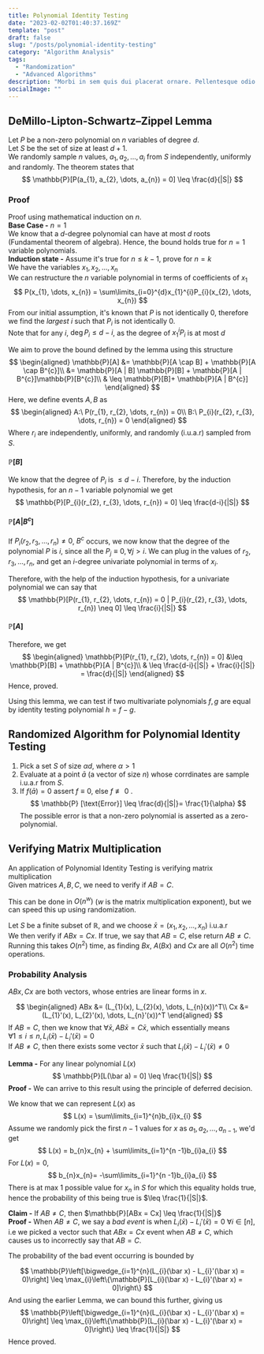 ```yaml
---
title: Polynomial Identity Testing
date: "2023-02-02T01:40:37.169Z"
template: "post"
draft: false
slug: "/posts/polynomial-identity-testing"
category: "Algorithm Analysis"
tags:
  - "Randomization"
  - "Advanced Algorithms"
description: "Morbi in sem quis dui placerat ornare. Pellentesque odio nisi, euismod in, pharetra a, ultricies in, diam. Sed arcu. Cras consequat."
socialImage: ""
---
```

## DeMillo-Lipton-Schwartz–Zippel Lemma
Let $P$ be a non-zero polynomial on $n$ variables of degree $d$.\
Let $S$ be the set of size at least $d + 1$.\
We randomly sample $n$ values, $a_{1}, a_{2}, \dots, a_{i}$ from $S$ independently, uniformly and randomly. The theorem states that
$$
\mathbb{P}[P(a_{1}, a_{2}, \dots, a_{n}) = 0] \leq \frac{d}{|S|}
$$
### Proof
Proof using mathematical induction on $n$.\
**Base Case -** $n = 1$\
We know that a $d$-degree polynomial can have at most $d$ roots (Fundamental theorem of algebra). Hence, the bound holds true for $n = 1$ variable polynomials.\
**Induction state -** Assume it's true for $n \leq k - 1$, prove for $n = k$\
We have the variables $x_{1}, x_{2}, \dots, x_{n}$\
We can restructure the $n$ variable polynomial in terms of coefficients of $x_{1}$
$$
P(x_{1}, \dots, x_{n}) = \sum\limits_{i=0}^{d}x_{1}^{i}P_{i}(x_{2}, \dots, x_{n})
$$
From our initial assumption, it's known that $P$ is not identically $0$, therefore we find the *largest* $i$ such that $P_{i}$ is not identically $0$.\
Note that for any $i$, $\operatorname{deg} P_{i} \leq d - i$, as the degree of $x_{1}^{i}P_{i}$ is at most $d$

We aim to prove the bound defined by the lemma using this structure
$$
\begin{aligned}
\mathbb{P}[A] &= \mathbb{P}[A \cap B] + \mathbb{P}[A \cap B^{c}]\\
&= \mathbb{P}[A | B] \mathbb{P}[B] + \mathbb{P}[A | B^{c}]\mathbb{P}[B^{c}]\\
& \leq \mathbb{P}[B]+ \mathbb{P}[A | B^{c}]
\end{aligned}
$$
Here, we define events $A, B$ as\
$$
\begin{aligned}
A:\  P(r_{1}, r_{2}, \dots, r_{n}) = 0\\
B:\ P_{i}(r_{2}, r_{3}, \dots, r_{n}) = 0
\end{aligned}
$$
Where $r_{i}$ are independently, uniformly, and randomly (i.u.a.r) sampled from $S$.

#### $\mathbb{P}[B]$
We know that the degree of $P_{i}$ is $\leq d - i$. Therefore, by the induction hypothesis, for an $n - 1$ variable polynomial we get
$$
\mathbb{P}[P_{i}(r_{2}, r_{3}, \dots, r_{n}) = 0] \leq \frac{d-i}{|S|}
$$
#### $\mathbb{P}[A | B^{c}]$
If $P_{i}(r_{2}, r_{3}, \dots, r_{n}) \neq 0$, $B^{c}$ occurs, we now know that the degree of the polynomial $P$ is $i$, since all the $P_{j} \equiv 0, \forall j > i$.  We can plug in the values of $r_{2}, r_{3}, \dots, r_{n}$, and get an $i$-degree univariate polynomial in terms of $x_{i}$.

Therefore, with the help of the induction hypothesis, for a univariate polynomial we can say that
$$
\mathbb{P}[P(r_{1}, r_{2}, \dots, r_{n}) = 0 | P_{i}(r_{2}, r_{3}, \dots, r_{n}) \neq 0] \leq \frac{i}{|S|}
$$
#### $\mathbb{P}[A]$
Therefore, we get
$$
\begin{aligned}
\mathbb{P}[P(r_{1}, r_{2}, \dots, r_{n}) = 0] &\leq \mathbb{P}[B] + \mathbb{P}[A | B^{c}]\\
& \leq \frac{d-i}{|S|} + \frac{i}{|S|} = \frac{d}{|S|}
\end{aligned}
$$
Hence, proved.

Using this lemma, we can test if two multivariate polynomials $f, g$ are equal by identity testing polynomial $h = f - g$.
## Randomized Algorithm for Polynomial Identity Testing
1. Pick a set $S$ of size $\alpha d$, where $\alpha > 1$
2. Evaluate at a point $\bar a$ (a vector of size $n$) whose corrdinates are sample i.u.a.r from $S$.
3. If $f(\bar a) = 0$ assert $f \equiv 0$, else $f \not \equiv 0$ .
$$
\mathbb{P} [\text{Error}] \leq \frac{d}{|S|}= \frac{1}{\alpha}
$$
The possible error is that a non-zero polynomial is asserted as a zero-polynomial.

## Verifying Matrix Multiplication
An application of Polynomial Identity Testing is verifying matrix multiplication\
Given matrices $A, B, C$, we need to verify if $AB = C$.

This can be done in $O(n^{w})$ ($w$ is the matrix multiplication exponent), but we can speed this up using randomization.

Let $S$ be a finite subset of $\mathbb{R}$, and we choose $\bar x = (x_{1}, x_{2}, \dots, x_{n})$ i.u.a.r\
We then verify if $ABx = Cx$. If true, we say that $AB = C$, else return $AB \neq C$.\
Running this takes $O(n^{2})$ time, as finding $Bx$, $A(Bx)$ and $Cx$ are all $O(n^{2})$ time operations.
### Probability Analysis
$ABx, Cx$ are both vectors, whose entries are linear forms in $x$.

$$
\begin{aligned}
ABx &= (L_{1}(x), L_{2}(x), \dots, L_{n}(x))^T\\
Cx &= (L_{1}'(x), L_{2}'(x), \dots, L_{n}'(x))^T
\end{aligned}
$$
If $AB=C$, then we know that $\forall \bar x, AB\bar x = C \bar x$, which essentially means\
$\forall 1 \leq i \leq n, L_{i}(\bar x) - L_{i}'(\bar x)= 0$\
If $AB \neq C$, then there exists some vector $\bar x$ such that $L_{i}(\bar x) - L_{i}'(\bar x) \neq 0$

**Lemma -** For any linear polynomial $L(x)$
$$
\mathbb{P}[L(\bar a) = 0] \leq \frac{1}{|S|}
$$
**Proof -** We can arrive to this result using the principle of deferred decision.

We know that we can represent $L(x)$ as
$$
L(x) = \sum\limits_{i=1}^{n}b_{i}x_{i}
$$
Assume we randomly pick the first $n - 1$ values for $x$ as $a_{1}, a_{2}, \dots, a_{n-1}$, we'd get
$$
L(x) = b_{n}x_{n} + \sum\limits_{i=1}^{n -1}b_{i}a_{i}
$$
For $L(x) = 0$,
$$
b_{n}x_{n}= -\sum\limits_{i=1}^{n -1}b_{i}a_{i}
$$
There is at max $1$ possible value for $x_{n}$ in $S$ for which this equality holds true, hence the probability of this being true is $\leq \frac{1}{|S|}$.

**Claim -** If $AB \neq C$, then $\mathbb{P}[ABx = Cx] \leq \frac{1}{|S|}$\
**Proof -**
When $AB \neq C$, we say a *bad event* is when $L_{i}(\bar x) - L_{i}'(\bar x) =0\ \forall i \in [n]$, i.e we picked a vector such that $ABx = Cx$ event when $AB \neq C$, which causes us to incorrectly say that $AB = C$.

The probability of the bad event occurring is bounded by

$$
\mathbb{P}\left[\bigwedge_{i=1}^{n}(L_{i}(\bar x) - L_{i}'(\bar x) = 0)\right] \leq \max_{i}\left\{\mathbb{P}[L_{i}(\bar x) - L_{i}'(\bar x) = 0]\right\}
$$
And using the earlier Lemma, we can bound this further, giving us
$$
\mathbb{P}\left[\bigwedge_{i=1}^{n}(L_{i}(\bar x) - L_{i}'(\bar x) = 0)\right] \leq \max_{i}\left\{\mathbb{P}[L_{i}(\bar x) - L_{i}'(\bar x) = 0]\right\} \leq \frac{1}{|S|}
$$
Hence proved.
